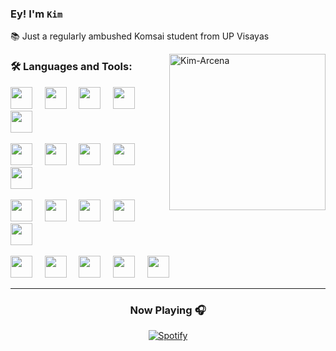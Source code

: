 ### Ey! I'm `Kim`
📚 Just a regularly ambushed Komsai student from UP Visayas

<img align="right" height="250px" src="https://media.giphy.com/media/l2YOC9BjeXhCybEaI/giphy.gif?cid=ecf05e470lbytvgf7iq3dtmxxairpaovcrrmhiejene3mudt&rid=giphy.gif&ct=g" alt="Kim-Arcena" />


### 🛠 Languages and Tools:  
<img src="https://cdn.jsdelivr.net/gh/devicons/devicon@latest/icons/python/python-original.svg" width="35px">&nbsp;&nbsp;&nbsp;&nbsp;
<img src="https://cdn.jsdelivr.net/gh/devicons/devicon@latest/icons/c/c-original.svg" width="35px">&nbsp;&nbsp;&nbsp;&nbsp;
<img src="https://cdn.jsdelivr.net/gh/devicons/devicon@latest/icons/csharp/csharp-original.svg" width="35px">&nbsp;&nbsp;&nbsp;&nbsp;
<img src="https://cdn.jsdelivr.net/gh/devicons/devicon@latest/icons/java/java-original.svg" width="35px">&nbsp;&nbsp;&nbsp;&nbsp;
<img src="https://cdn.jsdelivr.net/gh/devicons/devicon@latest/icons/r/r-original.svg" width="35px">&nbsp;&nbsp;&nbsp;&nbsp;

<img src="https://cdn.jsdelivr.net/gh/devicons/devicon@latest/icons/matlab/matlab-original.svg" width="35px">&nbsp;&nbsp;&nbsp;&nbsp;
<img src="https://cdn.jsdelivr.net/gh/devicons/devicon@latest/icons/jupyter/jupyter-original.svg" width="35px">&nbsp;&nbsp;&nbsp;&nbsp;
<img src="https://cdn.jsdelivr.net/gh/devicons/devicon@latest/icons/tensorflow/tensorflow-original.svg" width="35px">&nbsp;&nbsp;&nbsp;&nbsp;
<img src="https://cdn.jsdelivr.net/gh/devicons/devicon@latest/icons/firebase/firebase-plain.svg" width="35px">&nbsp;&nbsp;&nbsp;&nbsp;
<img src="https://cdn.jsdelivr.net/gh/devicons/devicon@latest/icons/mysql/mysql-original.svg" width="35px">&nbsp;&nbsp;&nbsp;&nbsp;


<img src="https://cdn.jsdelivr.net/gh/devicons/devicon@latest/icons/html5/html5-original.svg" width="35px">&nbsp;&nbsp;&nbsp;&nbsp;
<img src="https://cdn.jsdelivr.net/gh/devicons/devicon@latest/icons/css3/css3-original.svg" width="35px">&nbsp;&nbsp;&nbsp;&nbsp;
<img src="https://cdn.jsdelivr.net/gh/devicons/devicon@latest/icons/javascript/javascript-original.svg" width="35px">&nbsp;&nbsp;&nbsp;&nbsp;
<img src="https://cdn.jsdelivr.net/gh/devicons/devicon@latest/icons/bootstrap/bootstrap-original.svg" width="35px">&nbsp;&nbsp;&nbsp;&nbsp;
<img src="https://cdn.jsdelivr.net/gh/devicons/devicon@latest/icons/dot-net/dot-net-original.svg" width="35px">&nbsp;&nbsp;&nbsp;&nbsp;

<img src="https://cdn.jsdelivr.net/gh/devicons/devicon@latest/icons/vscode/vscode-original.svg" width="35px">&nbsp;&nbsp;&nbsp;&nbsp;
<img src="https://cdn.jsdelivr.net/gh/devicons/devicon@latest/icons/visualstudio/visualstudio-plain.svg" width="35px">&nbsp;&nbsp;&nbsp;&nbsp;
<img src="https://cdn.jsdelivr.net/gh/devicons/devicon@latest/icons/android/android-plain.svg" width="35px">&nbsp;&nbsp;&nbsp;&nbsp;
<img src="https://cdn.jsdelivr.net/gh/devicons/devicon@latest/icons/intellij/intellij-original.svg" width="35px">&nbsp;&nbsp;&nbsp;&nbsp;
<img src="https://cdn.jsdelivr.net/gh/devicons/devicon@latest/icons/rstudio/rstudio-original.svg" width="35px">&nbsp;&nbsp;&nbsp;&nbsp;

---
<div align="center">
  <h3 align="center">Now Playing 🎧 </h3> 

  [![Spotify](https://novatorem-spotify-ebon.vercel.app/api/spotify)](https://open.spotify.com/user/31qayxotawruu62sus53uvocyfzq)
</div>  
  
